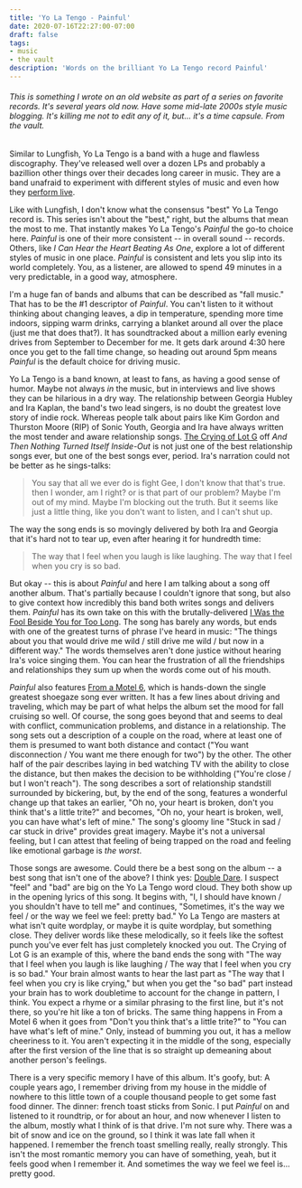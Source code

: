 ```yaml
---
title: 'Yo La Tengo - Painful'
date: 2020-07-16T22:27:00-07:00
draft: false
tags:
- music
- the vault
description: 'Words on the brilliant Yo La Tengo record Painful'
---
```


###### This is something I wrote on an old website as part of a series on favorite records. It's several years old now. Have some mid-late 2000s style music blogging. It's killing me not to edit any of it, but... it's a time capsule. From the vault.

Similar to Lungfish, Yo La Tengo is a band with a huge and flawless discography. They've released well over a dozen LPs and probably a bazillion other things over their decades long career in music. They are a band unafraid to experiment with different styles of music and even how they [perform live](http://pitchfork.com/news/40594-yo-la-tengo-plan-insane-concept-tour/). 

Like with Lungfish, I don't know what the consensus "best" Yo La Tengo record is. This series isn't about the "best," right, but the albums that mean the most to me. That instantly makes Yo La Tengo's *Painful* the go-to choice here. *Painful* is one of their more consistent -- in overall sound -- records. Others, like *I Can Hear the Heart Beating As One*, explore a lot of different styles of music in one place. *Painful* is consistent and lets you slip into its world completely. You, as a listener, are allowed to spend 49 minutes in a very predictable, in a good way, atmosphere. 

<!--more-->

I'm a huge fan of bands and albums that can be described as "fall music." That has to be the #1 descriptor of *Painful*. You can't listen to it without thinking about changing leaves, a dip in temperature, spending more time indoors, sipping warm drinks, carrying a blanket around all over the place (just me that does that?). It has soundtracked about a million early evening drives from September to December for me. It gets dark around 4:30 here once you get to the fall time change, so heading out around 5pm means *Painful* is the default choice for driving music. 

Yo La Tengo is a band known, at least to fans, as having a good sense of humor. Maybe not always *in* the music, but in interviews and live shows they can be hilarious in a dry way. The relationship between Georgia Hubley and Ira Kaplan, the band's two lead singers, is no doubt the greatest love story of indie rock. Whereas people talk about pairs like Kim Gordon and Thurston Moore (RIP) of Sonic Youth, Georgia and Ira have always written the most tender and aware relationship songs. [The Crying of Lot G](https://www.youtube.com/watch?v=fEjT-TS7QlY) off *And Then Nothing Turned Itself Inside-Out* is not just one of the best relationship songs ever, but one of the best songs ever, period. Ira's narration could not be better as he sings-talks: 

> You say that all we ever do is fight Gee, I don't know that that's true. then I wonder, am I right? or is that part of our problem? Maybe I'm out of my mind. Maybe I'm blocking out the truth. But it seems like just a little thing, like you don't want to listen, and I can't shut up.

The way the song ends is so movingly delivered by both Ira and Georgia that it's hard not to tear up, even after hearing it for hundredth time: 

> The way that I feel when you laugh is like laughing. The way that I feel when you cry is so bad.

But okay -- this is about *Painful* and here I am talking about a song off another album. That's partially because I couldn't ignore that song, but also to give context how incredibly this band both writes songs and delivers them. *Painful* has its own take on this with the brutally-delivered [I Was the Fool Beside You for Too Long](https://www.youtube.com/watch?v=mVRjJ5rY2IU). The song has barely any words, but ends with one of the greatest turns of phrase I've heard in music: "The things about you that would drive me wild / still drive me wild / but now in a different way." The words themselves aren't done justice without hearing Ira's voice singing them. You can hear the frustration of all the friendships and relationships they sum up when the words come out of his mouth. 

*Painful* also features [From a Motel 6](https://www.youtube.com/watch?v=apTwaiAyyPI), which is hands-down the single greatest shoegaze song ever written. It has a few lines about driving and traveling, which may be part of what helps the album set the mood for fall cruising so well. Of course, the song goes beyond that and seems to deal with conflict, communication problems, and distance in a relationship. The song sets out a description of a couple on the road, where at least one of them is presumed to want both distance and contact ("You want disconnection / You want me there enough for two") by the other. The other half of the pair describes laying in bed watching TV with the ability to close the distance, but then makes the decision to be withholding ("You're close / but I won't reach"). The song describes a sort of relationship standstill surrounded by bickering, but, by the end of the song, features a wonderful change up that takes an earlier, "Oh no, your heart is broken, don't you think that's a little trite?" and becomes, "Oh no, your heart is broken, well, you can have what's left of mine." The song's gloomy line "Stuck in sad / car stuck in drive" provides great imagery. Maybe it's not a universal feeling, but I can attest that feeling of being trapped on the road and feeling like emotional garbage is *the worst*. 

Those songs are awesome. Could there be a best song on the album -- a best song that isn't one of the above? I think yes: [Double Dare](https://www.youtube.com/watch?v=5gwZhwJi95E). I suspect "feel" and "bad" are big on the Yo La Tengo word cloud. They both show up in the opening lyrics of this song. It begins with, "I, I should have known / you shouldn't have to tell me" and continues, "Sometimes, it's the way we feel / or the way we feel we feel: pretty bad." Yo La Tengo are masters at what isn't quite wordplay, or maybe it is quite wordplay, but something close. They deliver words like these melodically, so it feels like the softest punch you've ever felt has just completely knocked you out. The Crying of Lot G is an example of this, where the band ends the song with "The way that I feel when you laugh is like laughing / The way that I feel when you cry is so bad." Your brain almost wants to hear the last part as "The way that I feel when you cry is like crying," but when you get the "so bad" part instead your brain has to work doubletime to account for the change in pattern, I think. You expect a rhyme or a similar phrasing to the first line, but it's not there, so you're hit like a ton of bricks. The same thing happens in From a Motel 6 when it goes from "Don't you think that's a little trite?" to "You can have what's left of mine." Only, instead of bumming you out, it has a mellow cheeriness to it. You aren't expecting it in the middle of the song, especially after the first version of the line that is so straight up demeaning about another person's feelings. 

There is a very specific memory I have of this album. It's goofy, but: A couple years ago, I remember driving from my house in the middle of nowhere to this little town of a couple thousand people to get some fast food dinner. The dinner: french toast sticks from Sonic. I put *Painful* on and listened to it roundtrip, or for about an hour, and now whenever I listen to the album, mostly what I think of is that drive. I'm not sure why. There was a bit of snow and ice on the ground, so I think it was late fall when it happened. I remember the french toast smelling really, really strongly. This isn't the most romantic memory you can have of something, yeah, but it feels good when I remember it. And sometimes the way we feel we feel is... pretty good.